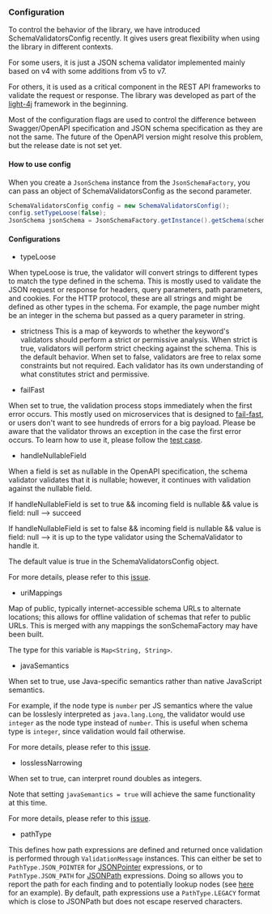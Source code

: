 ### Configuration

To control the behavior of the library, we have introduced SchemaValidatorsConfig recently. It gives users great flexibility when using the library in different contexts. 

For some users, it is just a JSON schema validator implemented mainly based on v4 with some additions from v5 to v7. 

For others, it is used as a critical component in the REST API frameworks to validate the request or response. The library was developed as part of the [light-4j](https://github.com/networknt/light-4j) framework in the beginning. 

Most of the configuration flags are used to control the difference between Swagger/OpenAPI specification and JSON schema specification as they are not the same. The future of the OpenAPI version might resolve this problem, but the release date is not set yet. 

#### How to use config

When you create a `JsonSchema` instance from the `JsonSchemaFactory`, you can pass an object of SchemaValidatorsConfig as the second parameter. 

```java
SchemaValidatorsConfig config = new SchemaValidatorsConfig();
config.setTypeLoose(false);
JsonSchema jsonSchema = JsonSchemaFactory.getInstance().getSchema(schema, config);
```

#### Configurations

* typeLoose

When typeLoose is true, the validator will convert strings to different types to match the type defined in the schema. This is mostly used to validate the JSON request or response for headers, query parameters, path parameters, and cookies. For the HTTP protocol, these are all strings and might be defined as other types in the schema. For example, the page number might be an integer in the schema but passed as a query parameter in string. 

* strictness
This is a map of keywords to whether the keyword's validators should perform a strict or permissive analysis. When strict is true, validators will perform strict checking against the schema.
This is the default behavior. When set to false, validators are free to relax some constraints but not required. Each validator has its own understanding of what constitutes strict and
permissive.

* failFast

When set to true, the validation process stops immediately when the first error occurs. This mostly used on microservices that is designed to [fail-fast](https://www.networknt.com/architecture/fail-fast/), or users don't want to see hundreds of errors for a big payload. Please be aware that the validator throws an exception in the case the first error occurs. To learn how to use it, please follow the [test case](https://github.com/networknt/json-schema-validator/blob/master/src/test/java/com/networknt/schema/V4JsonSchemaTest.java#L352). 

* handleNullableField

When a field is set as nullable in the OpenAPI specification, the schema validator validates that it is nullable; however, it continues with validation against the nullable field.

If handleNullableField is set to true && incoming field is nullable && value is field: null --> succeed

If handleNullableField is set to false && incoming field is nullable && value is field: null --> it is up to the type validator using the SchemaValidator to handle it.

The default value is true in the SchemaValidatorsConfig object. 

For more details, please refer to this [issue](https://github.com/networknt/json-schema-validator/issues/183). 


* uriMappings

Map of public, typically internet-accessible schema URLs to alternate locations; this allows for offline validation of schemas that refer to public URLs. This is merged with any mappings the sonSchemaFactory 
may have been built.

The type for this variable is `Map<String, String>`. 

* javaSemantics

When set to true, use Java-specific semantics rather than native JavaScript semantics.

For example, if the node type is `number` per JS semantics where the value can be losslesly interpreted as `java.lang.Long`, the validator would use `integer` as the node type instead of `number`. This is useful when schema type is `integer`, since validation would fail otherwise.

For more details, please refer to this [issue](https://github.com/networknt/json-schema-validator/issues/334).

* losslessNarrowing

When set to true, can interpret round doubles as integers.

Note that setting `javaSemantics = true` will achieve the same functionality at this time.

For more details, please refer to this [issue](https://github.com/networknt/json-schema-validator/issues/344).

* pathType

This defines how path expressions are defined and returned once validation is performed through `ValidationMessage` instances. This can either be set to `PathType.JSON_POINTER` for [JSONPointer](https://www.rfc-editor.org/rfc/rfc6901.html) expressions,
or to `PathType.JSON_PATH` for [JSONPath](https://datatracker.ietf.org/doc/draft-ietf-jsonpath-base/) expressions. Doing so allows you to report the path for each finding and to potentially lookup nodes
(see [here](https://github.com/networknt/json-schema-validator/blob/c41df270a71f8423c63cfaa379d2e9b3f570b73e/doc/yaml-line-numbers.md#scenario-2---validationmessage-line-locations) for an example). By default, path expressions use a
`PathType.LEGACY` format which is close to JSONPath but does not escape reserved characters.
